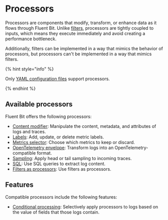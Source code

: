 # Processors

Processors are components that modify, transform, or enhance data as it flows through Fluent Bit. Unlike [filters](../filters/README.md), processors are tightly coupled to inputs, which means they execute immediately and avoid creating a performance bottleneck.

Additionally, filters can be implemented in a way that mimics the behavior of processors, but processors can't be implemented in a way that mimics filters.

{% hint style="info" %}

Only [YAML configuration files](../administration/configuring-fluent-bit/yaml/README.md) support processors.

{% endhint %}

## Available processors

Fluent Bit offers the following processors:

- [Content modifier](content-modifier.md): Manipulate the content, metadata, and attributes of logs and traces.
- [Labels](labels.md): Add, update, or delete metric labels.
- [Metrics selector](metrics-selector.md): Choose which metrics to keep or discard.
- [OpenTelemetry envelope](opentelemetry-envelope.md): Transform logs into an OpenTelemetry-compatible format.
- [Sampling](sampling.md): Apply head or tail sampling to incoming traces.
- [SQL](sql.md): Use SQL queries to extract log content.
- [Filters as processors](filters.md): Use filters as processors.

## Features

Compatible processors include the following features:

- [Conditional processing](conditional-processing.md): Selectively apply processors to logs based on the value of fields that those logs contain.

